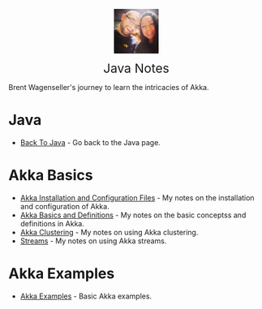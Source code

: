 <img
    src="./images/BrentAndMandi.jpg"
    width="88"
    style="display: block; width: 88px; margin: auto; margin-bottom: 1em"
/><span style="display: block; text-align: center; font-size: 1.75em;"> Java Notes </span>

Brent Wagenseller's journey to learn the intricacies of Akka.

# Java
- [Back To Java](/learn_to_code/java/) - Go back to the Java page.

# Akka Basics
- [Akka Installation and Configuration Files](/learn_to_code/java/akka/akka_installation_and_config_files) - My notes on the installation and configuration of Akka. 
- [Akka Basics and Definitions](/learn_to_code/java/akka/akka_basics) - My notes on the basic conceptss and definitions in Akka. 
- [Akka Clustering](/learn_to_code/java/akka/clustering) - My notes on using Akka clustering. 
- [Streams](/learn_to_code/java/akka/streams) - My notes on using Akka streams. 

# Akka Examples
- [Akka Examples](/learn_to_code/java/akka/akka_basic_examples) - Basic Akka examples. 
